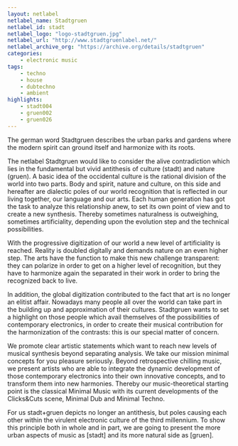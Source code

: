 ```yaml
---
layout: netlabel
netlabel_name: Stadtgruen
netlabel_id: stadt
netlabel_logo: "logo-stadtgruen.jpg"
netlabel_url: "http://www.stadtgruenlabel.net/"
netlabel_archive_org: "https://archive.org/details/stadtgruen"
categories:
    - electronic music
tags:
    - techno
    - house
    - dubtechno
    - ambient
highlights:
    - stadt004
    - gruen002
    - gruen026
---
```

The german word Stadtgruen describes the urban parks and gardens where the modern spirit can ground itself and harmonize with its roots.

The netlabel Stadtgruen would like to consider the alive contradiction which lies in the fundamental but vivid antithesis of culture (stadt) and nature (gruen). A basic idea of the occidental culture is the rational division of the world into two parts. Body and spirit, nature and culture, on this side and hereafter are dialectic poles of our world recognition that is reflected in our living together, our language and our arts. Each human generation has got the task to analyze this relationship anew, to set its own point of view and to create a new synthesis. Thereby sometimes naturalness is outweighing, sometimes artificiality, depending upon the evolution step and the technical possibilities.

With the progressive digitization of our world a new level of artificiality is reached. Reality is doubled digitally and demands nature on an even higher step.
The arts have the function to make this new challenge transparent: they can polarize in order to get on a higher level of recognition, but they have to harmonize again the separated in their work in order to bring the recognized back to live.

In addition, the global digitization contributed to the fact that art is no longer an elitist affair. Nowadays many people all over the world can take part in the building up and approximation of their cultures. Stadtgruen wants to set a highlight on those people which avail themselves of the possibilities of contemporary electronics, in order to create their musical contribution for the harmonization of the contrasts: this is our special matter of concern.

We promote clear artistic statements which want to reach new levels of musical synthesis beyond separating analysis. We take our mission minimal concepts for you pleasure seriously. Beyond retrospective chilling music, we present artists who are able to integrate the dynamic development of those contemporary electronics into their own innovative concepts, and to transform them into new harmonies. Thereby our music-theoretical starting point is the classical Minimal Music with its current developments of the Clicks&Cuts scene, Minimal Dub and Minimal Techno.

For us stadt+gruen depicts no longer an antithesis, but poles causing each other within the virulent electronic culture of the third millennium. To show this principle both in whole and in part, we are going to present the more urban aspects of music as [stadt] and its more natural side as [gruen].
